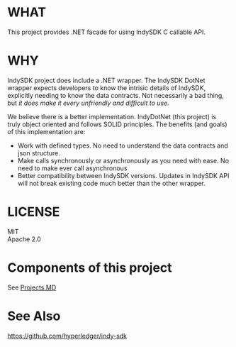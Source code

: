 ﻿# WHAT

This project provides .NET facade for using IndySDK C callable API. 

# WHY

IndySDK project does include a .NET wrapper. The IndySDK DotNet wrapper expects
developers to know the intrisic details of IndySDK, explicitly needing to know the data
contracts.  Not necessarily a bad thing, but _it does make it every unfriendly
and difficult to use._ 

We believe there is a better implementation.  IndyDotNet (this project) is 
truly object oriented and follows SOLID principles.  The benefits (and goals) 
of this implementation are:
- Work with defined types. No need to understand the data contracts and json structure.
- Make calls synchronously or asynchronously as you need with ease. No need to make ever call asynchronous
- Better compatibility between IndySDK versions. Updates in IndySDK API will not break existing code much better than the other wrapper.  


# LICENSE
MIT  
Apache 2.0


# Components of this project
See [Projects.MD](Projects.MD)


# See Also
https://github.com/hyperledger/indy-sdk